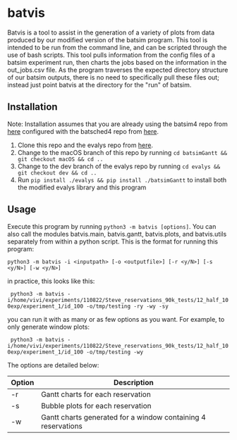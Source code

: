 # batvis
Batvis is a tool to assist in the generation of a variety of plots from data produced by our modified version of the batsim program. This tool is intended to be run from the command line, and can be scripted through the use of bash scripts. This tool pulls information from the config files of a batsim experiment run, then charts the jobs based on the information in the out_jobs.csv file. As the program traverses the expected directory structure of our batsim outputs, there is no need to specifically pull these files out; instead just point batvis at the directory for the "run" of batsim. 
## Installation
Note: Installation assumes that you are already using the batsim4 repo from [here]() configured with the batsched4 repo from [here]().

1. Clone this repo and the evalys repo from [here](https://gitlab.newmexicoconsortium.org/lanl-ccu/evalys). 
2. Change to the macOS branch of this repo by running `cd batsimGantt && git checkout macOS && cd ..`
3. Change to the dev branch of the evalys repo by running `cd evalys && git checkout dev && cd ..`
4. Run `pip install ./evalys && pip install ./batsimGantt` to install both the modified evalys library and this program

## Usage
Execute this program by running `python3 -m batvis [options]`. You can also call the modules batvis.main, batvis.gantt, batvis.plots, and batvis.utils separately from within a python script. This is the format for running this program:

``` python3 -m batvis -i <inputpath> [-o <outputfile>] [-r <y/N>] [-s <y/N>] [-w <y/N>] ```

in practice, this looks like this:

``` python3 -m batvis -i/home/vivi/experiments/110822/Steve_reservations_90k_tests/12_half_100exp/experiment_1/id_100 -o/tmp/testing -ry -wy -sy```

you can run it with as many or as few options as you want. For example, to only generate window plots:

``` python3 -m batvis -i/home/vivi/experiments/110822/Steve_reservations_90k_tests/12_half_100exp/experiment_1/id_100 -o/tmp/testing -wy```

The options are detailed below:

| Option | Description |
| --- | --- |
| -r | Gantt charts for each reservation |
| -s | Bubble plots for each reservation |
| -w | Gantt charts generated for a window containing 4 reservations |